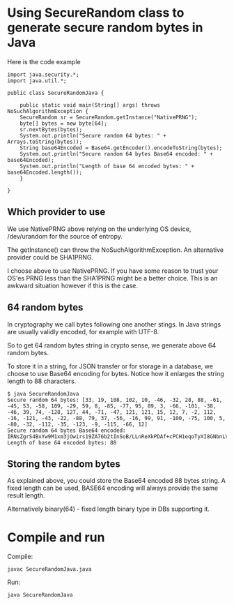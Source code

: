 # Using SecureRandom class to generate secure random bytes in Java

Here is the code example

```
import java.security.*; 
import java.util.*; 

public class SecureRandomJava {

    public static void main(String[] args) throws NoSuchAlgorithmException {
	SecureRandom sr = SecureRandom.getInstance("NativePRNG");
	byte[] bytes = new byte[64];
	sr.nextBytes(bytes);
	System.out.println("Secure random 64 bytes: " + Arrays.toString(bytes));
	String base64Encoded = Base64.getEncoder().encodeToString(bytes);
	System.out.println("Secure random 64 bytes Base64 encoded: " + base64Encoded);
	System.out.println("Length of base 64 encoded bytes: " + base64Encoded.length());
    }

}

```

## Which provider to use

We use NativePRNG above relying on the underlying OS device, /dev/urandom for
the source of entropy.

The getInstance() can throw the NoSuchAlgorithmException. An alternative
provider could be SHA1PRNG. 

I choose above to use NativePRNG. If you have some reason to trust your OS'es
PRNG less than the SHA1PRNG might be a better choice. This is an awkward situation 
however if this is the case.

## 64 random bytes

In cryptography we call bytes following one another stings. In Java strings are 
usually validly encoded, for example with UTF-8. 

So to get 64 random bytes string in crypto sense, we generate above 64 random bytes.

To store it in a string, for JSON transfer or for storage in a database, we choose
to use Base64 encoding for bytes. Notice how it enlarges the string length to 88 characters.

```
$ java SecureRandomJava 
Secure random 64 bytes: [33, 19, 108, 102, 10, -46, -32, 28, 88, -61, -45, 53, -58, 109, -29, 59, 8, -85, -77, 95, 89, 3, -66, -101, -38, -46, 39, 74, -128, 127, 44, -71, -47, 121, 121, 15, 12, 7, -2, 112, -16, -121, -43, -22, -88, 79, 37, -56, -16, 99, 91, -100, -75, 100, 5, -80, -32, -112, -35, -123, -9, -115, -66, 12]
Secure random 64 bytes Base64 encoded: IRNsZgrS4BxYw9M1xm3jOwirs19ZA76b2tInSoB/LLnReXkPDAf+cPCH1eqoTyXI8GNbnLVkBbDgkN2F942+DA==
Length of base 64 encoded bytes: 88
```

## Storing the random bytes

As explained above, you could store the Base64 encoded 88 bytes string.
A fixed length can be used, BASE64 encoding will always provide the same result length.

Alternatively binary(64) - fixed length binary type in DBs supporting it.



# Compile and run

Compile:

`javac SecureRandomJava.java`


Run:

`java SecureRandomJava`


